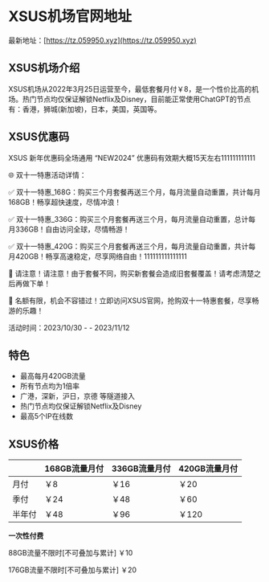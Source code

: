 # XSUS机场官网地址

最新地址：[https://tz.059950.xyz](https://tz.059950.xyz)

## XSUS机场介绍

XSUS机场从2022年3月25日运营至今，最低套餐月付￥8，是一个性价比高的机场。热门节点均仅保证解锁Netflix及Disney，目前能正常使用ChatGPT的节点有：香港，狮城(新加坡)，日本，美国，英国等。

## XSUS优惠码

XSUS 新年优惠码全场通用 “NEW2024” 优惠码有效期大概15天左右111111111111

🌐 双十一特惠活动详情：

✅ 双十一特惠_168G：购买三个月套餐再送三个月，每月流量自动重置，共计每月168GB！畅享超快速度，尽情冲浪！

✅ 双十一特惠_336G：购买三个月套餐再送三个月，每月流量自动重置，总计每月336GB！自由访问全球，尽情畅游！

✅ 双十一特惠_420G：购买三个月套餐再送三个月，每月流量自动重置，共计每月420GB！畅享高速稳定，尽享网络自由！111111111111111

🌚 请注意！请注意！由于套餐不同，购买新套餐会造成旧套餐覆盖！请考虑清楚之后再做下单！

📢 名额有限，机会不容错过！立即访问XSUS官网，抢购双十一特惠套餐，尽享畅游的乐趣！

活动时间：2023/10/30 - - 2023/11/12

## 特色

* 最高每月420GB流量
* 所有节点均为1倍率
* 广港，深新，沪日，京德 等隧道接入
* 热门节点均仅保证解锁Netflix及Disney
* 最高5个IP在线数

## XSUS价格

||168GB流量月付|336GB流量月付|420GB流量月付|
|----|----|----|----|
|月付|￥8|￥16|￥20|
|季付|￥24|￥48|￥60|
|半年付|￥48|￥96|￥120|

**一次性付费**

88GB流量不限时[不可叠加与累计] ￥10

176GB流量不限时[不可叠加与累计] ￥20
